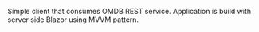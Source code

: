 Simple client that consumes OMDB REST service.
Application is build with server side Blazor using MVVM pattern.
